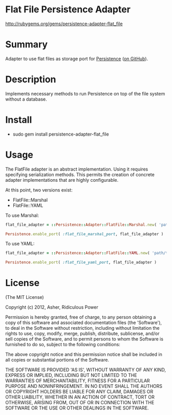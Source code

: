 # Flat File Persistence Adapter #

http://rubygems.org/gems/persistence-adapter-flat_file

# Summary #

Adapter to use flat files as storage port for <a href="https://rubygems.org/gems/persistence">Persistence</a> (<a href="https://github.com/RidiculousPower/persistence">on GitHub</a>).

# Description #

Implements necessary methods to run Persistence on top of the file system without a database.

# Install #

* sudo gem install persistence-adapter-flat_file

# Usage #

The FlatFile adapter is an abstract implementation. Using it requires specifying serialization methods. This permits the creation of concrete adapter implementations that are highly configurable.

At this point, two versions exist:

* FlatFile::Marshal
* FlatFile::YAML

To use Marshal:

```ruby
flat_file_adapter = ::Persistence::Adapter::FlatFile::Marshal.new( 'path/to/use/as/persistence/home/directory' )

Persistence.enable_port( :flat_file_marshal_port, flat_file_adapter )
```

To use YAML:

```ruby
flat_file_adapter = ::Persistence::Adapter::FlatFile::YAML.new( 'path/to/use/as/persistence/home/directory' )

Persistence.enable_port( :flat_file_yaml_port, flat_file_adapter )
```

# License #

  (The MIT License)

  Copyright (c) 2012, Asher, Ridiculous Power

  Permission is hereby granted, free of charge, to any person obtaining
  a copy of this software and associated documentation files (the
  'Software'), to deal in the Software without restriction, including
  without limitation the rights to use, copy, modify, merge, publish,
  distribute, sublicense, and/or sell copies of the Software, and to
  permit persons to whom the Software is furnished to do so, subject to
  the following conditions:

  The above copyright notice and this permission notice shall be
  included in all copies or substantial portions of the Software.

  THE SOFTWARE IS PROVIDED 'AS IS', WITHOUT WARRANTY OF ANY KIND,
  EXPRESS OR IMPLIED, INCLUDING BUT NOT LIMITED TO THE WARRANTIES OF
  MERCHANTABILITY, FITNESS FOR A PARTICULAR PURPOSE AND NONINFRINGEMENT.
  IN NO EVENT SHALL THE AUTHORS OR COPYRIGHT HOLDERS BE LIABLE FOR ANY
  CLAIM, DAMAGES OR OTHER LIABILITY, WHETHER IN AN ACTION OF CONTRACT,
  TORT OR OTHERWISE, ARISING FROM, OUT OF OR IN CONNECTION WITH THE
  SOFTWARE OR THE USE OR OTHER DEALINGS IN THE SOFTWARE.
